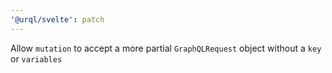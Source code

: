 ```yaml
---
'@urql/svelte': patch
---
```


Allow `mutation` to accept a more partial `GraphQLRequest` object without a `key` or `variables`
